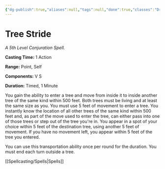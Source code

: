 ```yaml
---
{"dg-publish":true,"aliases":null,"tags":null,"done":true,"classes":"Druid, Ranger,","spellLevel":5,"school":"Conjuration","source":"PHB","permalink":"/spells/tree-stride/","dgHomeLink":false,"dgPassFrontmatter":true}
---
```


# Tree Stride
*A 5th Level Conjuration Spell.*

**Casting Time:** 1 Action

**Range:** Point, Self

**Components:** V S 

**Duration:** Timed, 1 Minute

You gain the ability to enter a tree and move from inside it to inside another tree of the same kind within 500 feet. Both trees must be living and at least the same size as you. You must use 5 feet of movement to enter a tree. You instantly know the location of all other trees of the same kind within 500 feet and, as part of the move used to enter the tree, can either pass into one of those trees or step out of the tree you're in. You appear in a spot of your choice within 5 feet of the destination tree, using another 5 feet of movement. If you have no movement left, you appear within 5 feet of the tree you entered.



You can use this transportation ability once per round for the duration. You must end each turn outside a tree.

[[Spellcasting/Spells|Spells]]